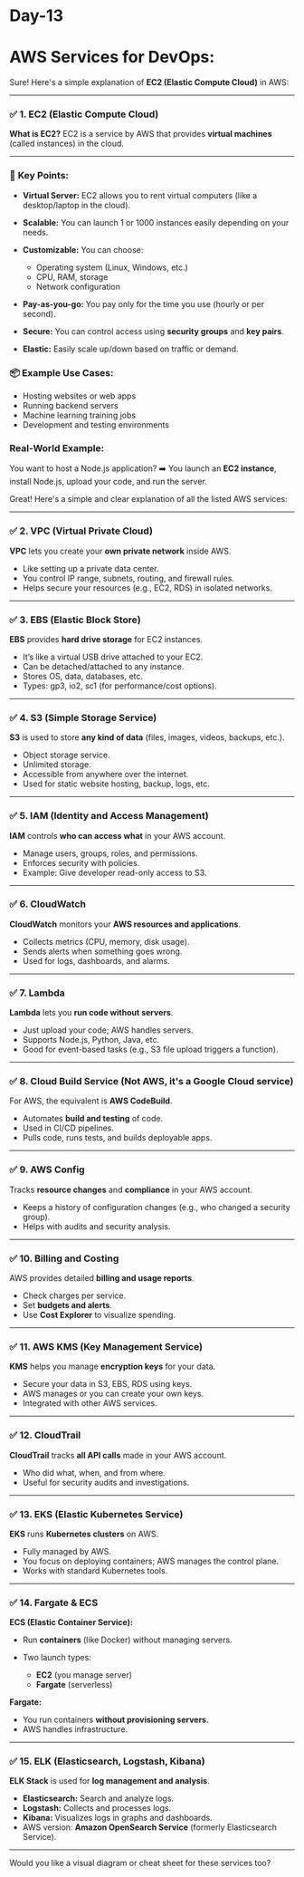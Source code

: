 # Day-13

# AWS Services for DevOps:

Sure! Here's a simple explanation of **EC2 (Elastic Compute Cloud)** in AWS:

---

### ✅ **1. EC2 (Elastic Compute Cloud)**

**What is EC2?**
EC2 is a service by AWS that provides **virtual machines** (called instances) in the cloud.

---

### 🔧 **Key Points:**

* **Virtual Server:** EC2 allows you to rent virtual computers (like a desktop/laptop in the cloud).
* **Scalable:** You can launch 1 or 1000 instances easily depending on your needs.
* **Customizable:** You can choose:

  * Operating system (Linux, Windows, etc.)
  * CPU, RAM, storage
  * Network configuration
* **Pay-as-you-go:** You pay only for the time you use (hourly or per second).
* **Secure:** You can control access using **security groups** and **key pairs**.
* **Elastic:** Easily scale up/down based on traffic or demand.


### 📦 **Example Use Cases:**

* Hosting websites or web apps
* Running backend servers
* Machine learning training jobs
* Development and testing environments


### Real-World Example:

You want to host a Node.js application?
➡️ You launch an **EC2 instance**, install Node.js, upload your code, and run the server.

Great! Here's a simple and clear explanation of all the listed AWS services:

---

### ✅ **2. VPC (Virtual Private Cloud)**

**VPC** lets you create your **own private network** inside AWS.

* Like setting up a private data center.
* You control IP range, subnets, routing, and firewall rules.
* Helps secure your resources (e.g., EC2, RDS) in isolated networks.

---

### ✅ **3. EBS (Elastic Block Store)**

**EBS** provides **hard drive storage** for EC2 instances.

* It’s like a virtual USB drive attached to your EC2.
* Can be detached/attached to any instance.
* Stores OS, data, databases, etc.
* Types: gp3, io2, sc1 (for performance/cost options).

---

### ✅ **4. S3 (Simple Storage Service)**

**S3** is used to store **any kind of data** (files, images, videos, backups, etc.).

* Object storage service.
* Unlimited storage.
* Accessible from anywhere over the internet.
* Used for static website hosting, backup, logs, etc.

---

### ✅ **5. IAM (Identity and Access Management)**

**IAM** controls **who can access what** in your AWS account.

* Manage users, groups, roles, and permissions.
* Enforces security with policies.
* Example: Give developer read-only access to S3.

---

### ✅ **6. CloudWatch**

**CloudWatch** monitors your **AWS resources and applications**.

* Collects metrics (CPU, memory, disk usage).
* Sends alerts when something goes wrong.
* Used for logs, dashboards, and alarms.

---

### ✅ **7. Lambda**

**Lambda** lets you **run code without servers**.

* Just upload your code; AWS handles servers.
* Supports Node.js, Python, Java, etc.
* Good for event-based tasks (e.g., S3 file upload triggers a function).

---

### ✅ **8. Cloud Build Service** (Not AWS, it's a **Google Cloud** service)

For AWS, the equivalent is **AWS CodeBuild**.

* Automates **build and testing** of code.
* Used in CI/CD pipelines.
* Pulls code, runs tests, and builds deployable apps.

---

### ✅ **9. AWS Config**

Tracks **resource changes** and **compliance** in your AWS account.

* Keeps a history of configuration changes (e.g., who changed a security group).
* Helps with audits and security analysis.

---

### ✅ **10. Billing and Costing**

AWS provides detailed **billing and usage reports**.

* Check charges per service.
* Set **budgets and alerts**.
* Use **Cost Explorer** to visualize spending.

---

### ✅ **11. AWS KMS (Key Management Service)**

**KMS** helps you manage **encryption keys** for your data.

* Secure your data in S3, EBS, RDS using keys.
* AWS manages or you can create your own keys.
* Integrated with other AWS services.

---

### ✅ **12. CloudTrail**

**CloudTrail** tracks **all API calls** made in your AWS account.

* Who did what, when, and from where.
* Useful for security audits and investigations.

---

### ✅ **13. EKS (Elastic Kubernetes Service)**

**EKS** runs **Kubernetes clusters** on AWS.

* Fully managed by AWS.
* You focus on deploying containers; AWS manages the control plane.
* Works with standard Kubernetes tools.

---

### ✅ **14. Fargate & ECS**

**ECS (Elastic Container Service):**

* Run **containers** (like Docker) without managing servers.
* Two launch types:

  * **EC2** (you manage server)
  * **Fargate** (serverless)

**Fargate:**

* You run containers **without provisioning servers**.
* AWS handles infrastructure.

---

### ✅ **15. ELK (Elasticsearch, Logstash, Kibana)**

**ELK Stack** is used for **log management and analysis**.

* **Elasticsearch:** Search and analyze logs.
* **Logstash:** Collects and processes logs.
* **Kibana:** Visualizes logs in graphs and dashboards.
* AWS version: **Amazon OpenSearch Service** (formerly Elasticsearch Service).

---

Would you like a visual diagram or cheat sheet for these services too?

